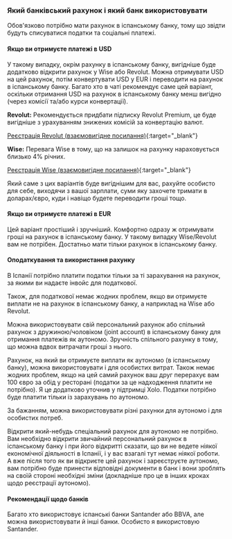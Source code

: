 ### Який банківський рахунок і який банк використовувати

Обов'язково потрібно мати рахунок в іспанському банку, тому що звідти будуть
списуватися податки та соціальні платежі.

#### Якщо ви отримуєте платежі в USD

У такому випадку, окрім рахунку в іспанському банку, вигідніше буде додатково
відкрити рахунок у Wise або Revolut. Можна отримувати USD на цей
рахунок, потім конвертувати USD у EUR і переводити на рахунок в іспанському банку.
Багато хто в чаті рекомендує саме цей варіант, оскільки
отримання USD на рахунок в іспанському банку менш вигідно (через комісії та/або
курси конвертації).

**Revolut:** Рекомендується придбати підписку Revolut Premium, це буде
вигідніше з урахуванням знижених комісій за конвертацію валют.

[Реєстрація Revolut (взаємовигідне посилання)](https://bit.ly/revlsignup){:target="_blank"}

**Wise:** Перевага Wise в тому, що на залишок на рахунку нараховується близько
4% річних.

[Реєстрація Wise (взаємовигідне посилання)](https://bit.ly/wsesignup){:target="_blank"}

Який саме з цих варіантів буде вигіднішим для вас, рахуйте особисто для
себе, виходячи з вашої зарплати, суми яку захочете тримати в
доларах/євро, куди і навіщо будете переводити гроші тощо.

#### Якщо ви отримуєте платежі в EUR

Цей варіант простіший і зручніший. Комфортно одразу ж отримувати гроші на рахунок в
іспанському банку. У такому випадку Wise/Revolut вам не потрібен.
Достатньо мати тільки рахунок в іспанському банку.

#### Оподаткування та використання рахунку

В Іспанії потрібно платити податки тільки за ті зарахування на рахунок, за якими ви
надаєте інвойс для податкової.

Також, для податкової немає жодних проблем, якщо ви отримуєте виплати не на
рахунок в іспанському банку, а наприклад на Wise або Revolut.

Можна використовувати свій персональний рахунок або спільний рахунок з
дружиною/чоловіком (joint account) в іспанському банку для отримання платежів
як аутономо. Зручність спільного рахунку в тому, що можна вдвох витрачати
гроші з нього.

Рахунок, на який ви отримуєте виплати як аутономо (в іспанському банку), можна
використовувати і для особистих витрат. Також немає жодних проблем,
якщо на цей самий рахунок ваш друг перерахує вам 100 євро за обід у ресторані
(податки за це надходження платити не потрібно). Я це додатково
уточнив у підтримці Xolo. Податки потрібно буде платити тільки із зарахувань по
аутономо.

За бажанням, можна використовувати різні рахунки для аутономо і для особистих потреб.

Відкрити який-небудь спеціальний рахунок для аутономо не потрібно. Вам необхідно
відкрити звичайний персональний рахунок в іспанському банку і при його
відкритті сказати, що ви не ведете ніякої економічної діяльності в
Іспанії, і у вас взагалі тут немає ніякої роботи. А вже після того
як ви відкриєте цей рахунок і зареєструєте аутономо, вам потрібно буде
принести відповідні документи в банк і вони зроблять на своїй
стороні необхідні зміни (докладніше про це в інших кроках щодо
реєстрації аутономо).

#### Рекомендації щодо банків

Багато хто використовує іспанські банки Santander або BBVA, але можна використовувати й
інші банки. Особисто я використовую Santander.
